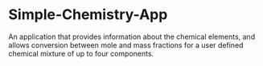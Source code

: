 # Simple-Chemistry-App
An application that provides information about the chemical elements, 
and allows conversion between mole and mass fractions for a user defined chemical mixture of up to four components. 

